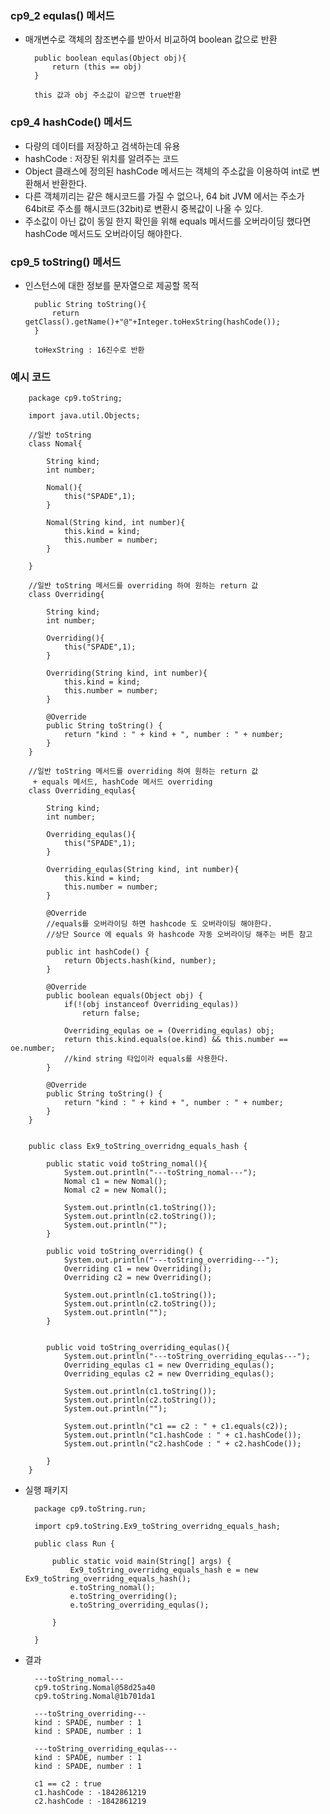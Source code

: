 ### cp9_2 equlas() 메서드

- 매개변수로 객체의 참조변수를 받아서 비교하여 boolean 값으로 반환

        public boolean equlas(Object obj){
            return (this == obj)
        }

        this 값과 obj 주소값이 같으면 true반환

### cp9_4 hashCode() 메서드

- 다량의 데이터를 저장하고 검색하는데 유용
- hashCode : 저장된 위치를 알려주는 코드
- Object 클래스에 정의된 hashCode 메서드는 객체의 주소값을 이용하여 int로 변환해서 반환한다.
- 다른 객체끼리는 같은 해시코드를 가질 수 없으나, 64 bit JVM 에서는 주소가 64bit로 주소를 해시코드(32bit)로 변환시 중복값이 나올 수 있다.
- 주소값이 아닌 값이 동일 한지 확인을 위해 equals 메서드를 오버라이딩 했다면 hashCode 메서드도 오버라이딩 해야한다.

### cp9_5 toString() 메서드

- 인스턴스에 대한 정보를 문자열으로 제공할 목적

        public String toString(){
            return getClass().getName()+"@"+Integer.toHexString(hashCode());
        }

        toHexString : 16진수로 반환

### 예시 코드

        package cp9.toString;

        import java.util.Objects;

        //일반 toString
        class Nomal{

            String kind;
            int number;

            Nomal(){
                this("SPADE",1);
            }

            Nomal(String kind, int number){
                this.kind = kind;
                this.number = number;
            }

        }

        //일반 toString 메서드를 overriding 하여 원하는 return 값
        class Overriding{

            String kind;
            int number;

            Overriding(){
                this("SPADE",1);
            }

            Overriding(String kind, int number){
                this.kind = kind;
                this.number = number;
            }

            @Override
            public String toString() {
                return "kind : " + kind + ", number : " + number;
            }
        }

        //일반 toString 메서드를 overriding 하여 원하는 return 값
         + equals 메서드, hashCode 메서드 overriding
        class Overriding_equlas{

            String kind;
            int number;

            Overriding_equlas(){
                this("SPADE",1);
            }

            Overriding_equlas(String kind, int number){
                this.kind = kind;
                this.number = number;
            }

            @Override
            //equals를 오버라이딩 하면 hashcode 도 오버라이딩 해야한다.
            //상단 Source 에 equals 와 hashcode 자동 오버라이딩 해주는 버튼 참고

            public int hashCode() {
                return Objects.hash(kind, number);
            }

            @Override
            public boolean equals(Object obj) {
                if(!(obj instanceof Overriding_equlas))
                    return false;

                Overriding_equlas oe = (Overriding_equlas) obj;
                return this.kind.equals(oe.kind) && this.number == oe.number;
                //kind string 타입이라 equals를 사용한다.
            }

            @Override
            public String toString() {
                return "kind : " + kind + ", number : " + number;
            }
        }


        public class Ex9_toString_overridng_equals_hash {

            public static void toString_nomal(){
                System.out.println("---toString_nomal---");
                Nomal c1 = new Nomal();
                Nomal c2 = new Nomal();

                System.out.println(c1.toString());
                System.out.println(c2.toString());
                System.out.println("");
            }

            public void toString_overriding() {
                System.out.println("---toString_overriding---");
                Overriding c1 = new Overriding();
                Overriding c2 = new Overriding();

                System.out.println(c1.toString());
                System.out.println(c2.toString());
                System.out.println("");
            }


            public void toString_overriding_equlas(){
                System.out.println("---toString_overriding_equlas---");
                Overriding_equlas c1 = new Overriding_equlas();
                Overriding_equlas c2 = new Overriding_equlas();

                System.out.println(c1.toString());
                System.out.println(c2.toString());
                System.out.println("");

                System.out.println("c1 == c2 : " + c1.equals(c2));
                System.out.println("c1.hashCode : " + c1.hashCode());
                System.out.println("c2.hashCode : " + c2.hashCode());

            }
        }

- 실행 패키지

        package cp9.toString.run;

        import cp9.toString.Ex9_toString_overridng_equals_hash;

        public class Run {

            public static void main(String[] args) {
                Ex9_toString_overridng_equals_hash e = new Ex9_toString_overridng_equals_hash();
                e.toString_nomal();
                e.toString_overriding();
                e.toString_overriding_equlas();

            }

        }

- 결과

        ---toString_nomal---
        cp9.toString.Nomal@58d25a40
        cp9.toString.Nomal@1b701da1

        ---toString_overriding---
        kind : SPADE, number : 1
        kind : SPADE, number : 1

        ---toString_overriding_equlas---
        kind : SPADE, number : 1
        kind : SPADE, number : 1

        c1 == c2 : true
        c1.hashCode : -1842861219
        c2.hashCode : -1842861219
